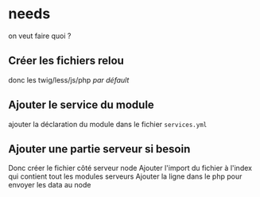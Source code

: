 # needs

on veut faire quoi ?

## Créer les fichiers relou

donc les twig/less/js/php *par défault*

## Ajouter le service du module

ajouter la déclaration du module dans le fichier `services.yml`

## Ajouter une partie serveur si besoin

Donc créer le fichier côté serveur node
Ajouter l'import du fichier à l'index qui contient tout les modules serveurs
Ajouter la ligne dans le php pour envoyer les data au node